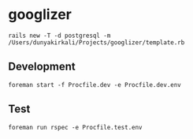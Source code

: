 # googlizer

``` rails new -T -d postgresql -m /Users/dunyakirkali/Projects/googlizer/template.rb  ```

## Development

``` foreman start -f Procfile.dev -e Procfile.dev.env  ```

## Test

``` foreman run rspec -e Procfile.test.env  ```


